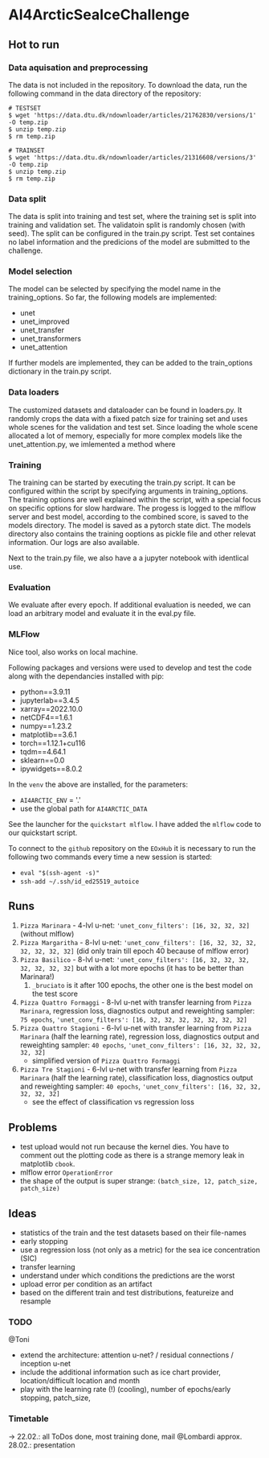 # AI4ArcticSeaIceChallenge

## Hot to run

### Data aquisation and preprocessing
The data is not included in the repository. To download the data, run the following command in the data directory of the repository:

```
# TESTSET
$ wget 'https://data.dtu.dk/ndownloader/articles/21762830/versions/1' -O temp.zip
$ unzip temp.zip
$ rm temp.zip

# TRAINSET
$ wget 'https://data.dtu.dk/ndownloader/articles/21316608/versions/3' -O temp.zip
$ unzip temp.zip
$ rm temp.zip
```

### Data split
The data is split into training and test set, where the training set is split into training and validation set. The validatoin split is randomly chosen (with seed). The split can be configured in the train.py script. Test set containes no label information and the predicions of the model are submitted to the challenge.

### Model selection
The model can be selected by specifying the model name in the training_options. So far, the following models are implemented:
- unet
- unet_improved
- unet_transfer
- unet_transformers
- unet_attention

If further models are implemented, they can be added to the train_options dictionary in the train.py script.

### Data loaders
The customized datasets and dataloader can be found in loaders.py. It randomly crops the data with a fixed patch size for training set and uses whole scenes for the validation and test set. Since loading the whole scene allocated a lot of memory, especially for more complex models like the unet_attention.py, we imlemented a method where 

### Training
The training can be started by executing the train.py script. It can be configured within the script by specifying arguments in training_options. The training options are well explained within the script, with a special focus on specific options for slow hardware.
The progess is logged to the mlflow server and best model, according to the combined score, is saved to the models directory. The model is saved as a pytorch state dict. The models directory also contains the training ooptions as pickle file and other relevat information.
Our logs are also available.

Next to the train.py file, we also have a a jupyter notebook with identlical use.


### Evaluation
We evaluate after every epoch. If additional evaluation is needed, we can load an arbitrary model and evaluate it in the eval.py file.

### MLFlow
Nice tool, also works on local machine.







Following packages and versions were used to develop and test the code along with the dependancies installed with pip:
- python==3.9.11
- jupyterlab==3.4.5
- xarray==2022.10.0
- netCDF4==1.6.1
- numpy==1.23.2
- matplotlib==3.6.1
- torch==1.12.1+cu116
- tqdm==4.64.1
- sklearn==0.0
- ipywidgets==8.0.2

In the `venv` the above are installed, for the parameters:
- `AI4ARCTIC_ENV` = '.'
- use the global path for `AI4ARCTIC_DATA`

See the launcher for the `quickstart mlflow`. I have added the `mlflow` code to our quickstart script.

To connect to the `github` repository on the `EOxHub` it is necessary to run the following two commands every time a new session is started:

- `eval "$(ssh-agent -s)"`
- `ssh-add ~/.ssh/id_ed25519_autoice`

## Runs

1. `Pizza Marinara` - 4-lvl u-net: `'unet_conv_filters': [16, 32, 32, 32]` (without mlflow)
2. `Pizza Margaritha` - 8-lvl u-net: `'unet_conv_filters': [16, 32, 32, 32, 32, 32, 32, 32]` (did only train till epoch 40 because of mlflow error)
3. `Pizza Basilico` - 8-lvl u-net: `'unet_conv_filters': [16, 32, 32, 32, 32, 32, 32, 32]` but with a lot more epochs (it has to be better than Marinara!)
   1. `_bruciato` is it after 100 epochs, the other one is the best model on the test score
4. `Pizza Quattro Formaggi` - 8-lvl u-net with transfer learning from `Pizza Marinara`, regression loss, diagnostics output and reweighting sampler: `75 epochs`, `'unet_conv_filters': [16, 32, 32, 32, 32, 32, 32, 32]`
5. `Pizza Quattro Stagioni` - 6-lvl u-net with transfer learning from `Pizza Marinara` (half the learning rate), regression loss, diagnostics output and reweighting sampler: `40 epochs`, `'unet_conv_filters': [16, 32, 32, 32, 32, 32]`
   * simplified version of `Pizza Quattro Formaggi`
6. `Pizza Tre Stagioni` - 6-lvl u-net with transfer learning from `Pizza Marinara` (half the learning rate), classification loss, diagnostics output and reweighting sampler: `40 epochs`, `'unet_conv_filters': [16, 32, 32, 32, 32, 32]`
   * see the effect of classification vs regression loss

## Problems

- test upload would not run because the kernel dies. You have to comment out the plotting code as there is a strange memory leak in matplotlib `cbook`.
- mlflow error `OperationError`
- the shape of the output is super strange: `(batch_size, 12, patch_size, patch_size)`

## Ideas

- statistics of the train and the test datasets based on their file-names
- early stopping
- use a regression loss (not only as a metric) for the sea ice concentration (SIC)
- transfer learning
- understand under which conditions the predictions are the worst
- upload error per condition as an artifact
- based on the different train and test distributions, featureize and resample

### TODO

@Toni
- extend the architecture: attention u-net? / residual connections / inception u-net
- include the additional information such as ice chart provider, location/difficult location and month
- play with the learning rate (!) (cooling), number of epochs/early stopping, patch_size, 

### Timetable

-> 22.02.: all ToDos done, most training done, mail @Lombardi
approx. 28.02.: presentation

